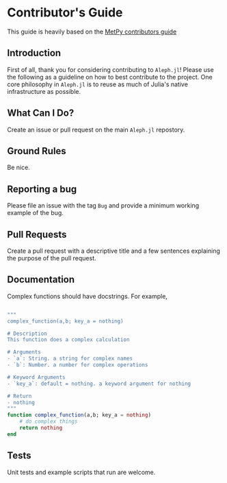 # Contributor's Guide
This guide is heavily based on the [MetPy contributors guide](https://github.com/Unidata/MetPy/blob/main/CONTRIBUTING.md)

## Introduction
First of all, thank you for considering contributing to ```Aleph.jl```! Please use the following as a guideline on how to best contribute to the project.  One core philosophy in ```Aleph.jl``` is to reuse as much of Julia's native infrastructure as possible.

## What Can I Do?
Create an issue or pull request on the main ```Aleph.jl``` repostory. 

## Ground Rules
Be nice.

## Reporting a bug
Please file an issue with the tag ```Bug``` and provide a minimum working example of the bug.

## Pull Requests
Create a pull request with a descriptive title and a few sentences explaining the purpose of the pull request.

## Documentation
Complex functions should have docstrings. For example,

```julia

"""
complex_function(a,b; key_a = nothing)

# Description
This function does a complex calculation

# Arguments
- `a`: String. a string for complex names
- `b`: Number. a number for complex operations

# Keyword Arguments
- `key_a`: default = nothing. a keyword argument for nothing

# Return 
- nothing
"""
function complex_function(a,b; key_a = nothing)
    # do complex things
    return nothing
end

```

## Tests
Unit tests and example scripts that run are welcome. 